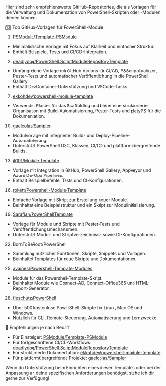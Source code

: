 Hier sind zehn empfehlenswerte GitHub-Repositories, die als Vorlagen für die Verwaltung und Dokumentation von PowerShell-Skripten oder -Modulen dienen können:

🔟 Top GitHub-Vorlagen für PowerShell-Module



1.  [PSModule/Template-PSModule](https://github.com/PSModule/Template-PSModule)  

-   Minimalistische Vorlage mit Fokus auf Klarheit und einfacher Struktur.
-   Enthält Beispiele, Tests und CI/CD-Integration. 

2.  [deadlydog/PowerShell.ScriptModuleRepositoryTemplate](https://github.com/deadlydog/PowerShell.ScriptModuleRepositoryTemplate)  
    
-   Umfangreiche Vorlage mit GitHub Actions für CI/CD, PSScriptAnalyzer, Pester-Tests und automatischer Veröffentlichung in die PowerShell Gallery.
-   Enthält DevContainer-Unterstützung und VSCode-Tasks.  
    
7.  [ekkohdev/powershell-module-template](https://github.com/ekkohdev/powershell-module-template)  

-   Verwendet Plaster für das Scaffolding und bietet eine strukturierte Organisation mit Build-Automatisierung, Pester-Tests und platyPS für die Dokumentation.  
    
10.  [gaelcolas/Sampler](https://github.com/gaelcolas/Sampler)  
    
-   Modulvorlage mit integrierter Build- und Deploy-Pipeline-Automatisierung.
-   Unterstützt PowerShell DSC, Klassen, CI/CD und plattformübergreifende Builds.  

13.  [ili101/Module.Template](https://github.com/ili101/Module.Template)  
    
-   Vorlage mit Integration in GitHub, PowerShell Gallery, AppVeyor und Azure DevOps Pipelines.
-   Enthält Beispielbefehle, Tests und CI-Konfigurationen.
  
16.  [rokett/Powershell-Module-Template](https://github.com/rokett/Powershell-Module-Template)  
    
-   Einfache Vorlage mit Skript zur Erstellung neuer Module.
-   Beinhaltet eine Beispielstruktur und ein Skript zur Modulinitialisierung.  

19.  [Sarafian/PowerShellTemplate](https://github.com/Sarafian/PowerShellTemplate)  
    
-   Vorlage für Module und Skripte mit Pester-Tests und Veröffentlichungsmechanismen.
-   Unterstützt Modul- und Skriptverzeichnisse sowie CI-Konfigurationen.  

22.  [BornToBeRoot/PowerShell](https://github.com/BornToBeRoot/PowerShell)  
    
-   Sammlung nützlicher Funktionen, Skripte, Snippets und Vorlagen.
-   Beinhaltet Templates für neue Skripte und Dokumentationen.  

25.  [avaines/Powershell-Template-Modules](https://github.com/avaines/Powershell-Template-Modules)  
    
-   Module für das Powershell-Template-Skript.
-   Beinhaltet Module wie Connect-AD, Connect-Office365 und HTML-Report-Generator.  

28.  [fleschutz/PowerShell](https://github.com/fleschutz/PowerShell)  
    
-   Über 500 kostenlose PowerShell-Skripte für Linux, Mac OS und Windows.
-   Nützlich für CLI, Remote-Steuerung, Automatisierung und Lernzwecke.


🧭 Empfehlungen je nach Bedarf

-   Für Einsteiger: [PSModule/Template-PSModule](https://github.com/PSModule/Template-PSModule)
-   Für fortgeschrittene CI/CD-Workflows: [deadlydog/PowerShell.ScriptModuleRepositoryTemplate](https://github.com/deadlydog/PowerShell.ScriptModuleRepositoryTemplate)
-   Für strukturierte Dokumentation: [ekkohdev/powershell-module-template](https://github.com/ekkohdev/powershell-module-template)
-   Für plattformübergreifende Projekte: [gaelcolas/Sampler](https://github.com/gaelcolas/Sampler) 

  

  

Wenn du Unterstützung beim Einrichten eines dieser Templates oder bei der Anpassung an deine spezifischen Anforderungen benötigst, stehe ich dir gerne zur Verfügung!